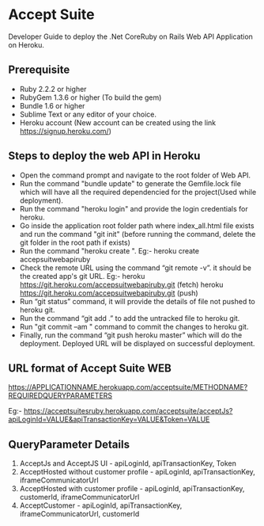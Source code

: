 # Accept Suite

Developer Guide to deploy the .Net CoreRuby on Rails Web API Application on Heroku.

## Prerequisite

* Ruby 2.2.2 or higher
* RubyGem 1.3.6 or higher (To build the gem)
* Bundle 1.6 or higher 
* Sublime Text or any editor of your choice.
* Heroku account (New account can be created using the link https://signup.heroku.com/)

## Steps to deploy the web API in Heroku

* Open the command prompt and navigate to the root folder of Web API.
* Run the command "bundle update" to generate the Gemfile.lock file which will have all the required dependencied for the project(Used while deployment).
* Run the command "heroku login"  and provide the login credentials for heroku.
* Go inside the application root folder path where index_all.html file exists and run the command "git init" (before running the command, delete the git folder in the root path if exists)
* Run the command "heroku create <applicationName>". Eg:- heroku create accepsuitwebapiruby
* Check the remote URL using the command “git remote -v”. it should be the created app's git URL.
       Eg:- heroku  https://git.heroku.com/accepsuitwebapiruby.git (fetch)
            heroku  https://git.heroku.com/accepsuitwebapiruby.git (push)
* Run “git status” command, it will provide the details of file not pushed to heroku git.
* Run the command “git add .” to add the untracked file to heroku git.
* Run "git commit –am <Comments>" command to commit the changes to heroku git.
* Finally, run the command “git push heroku master” which will do the deployment. Deployed URL will be displayed on successful deployment.

## URL format of Accept Suite WEB 

https://APPLICATIONNAME.herokuapp.com/acceptsuite/METHODNAME?REQUIREDQUERYPARAMETERS

Eg:- https://acceptsuitesruby.herokuapp.com/acceptsuite/acceptJs?apiLoginId=VALUE&apiTransactionKey=VALUE&Token=VALUE

## QueryParameter Details

1. AcceptJs and AcceptJS UI - apiLoginId, apiTransactionKey, Token
2. AcceptHosted without customer profile - apiLoginId, apiTransactionKey, iframeCommunicatorUrl
3. AcceptHosted with customer profile - apiLoginId, apiTransactionKey, customerId, iframeCommunicatorUrl
4. AcceptCustomer - apiLoginId, apiTransactionKey, iframeCommunicatorUrl, customerId
